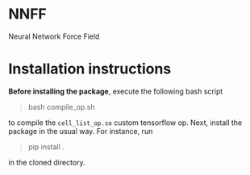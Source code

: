 # NNFF
Neural Network Force Field


# Installation instructions
**Before installing the package**, execute the following bash script

> bash compile_op.sh

to compile the `cell_list_op.so` custom tensorflow op. Next, install the package in the usual way. For instance, run

> pip install .

in the cloned directory.
